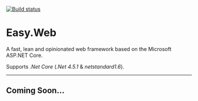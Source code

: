 [![Build status](https://ci.appveyor.com/api/projects/status/f45cq1evh0w17qk6?svg=true)](https://ci.appveyor.com/project/NimaAra/easy-web)

# Easy.Web
A fast, lean and opinionated web framework based on the Microsoft ASP.NET Core.

Supports _.Net Core_ (_.Net 4.5.1_ & _netstandard1.6_).

___

## Coming Soon...
